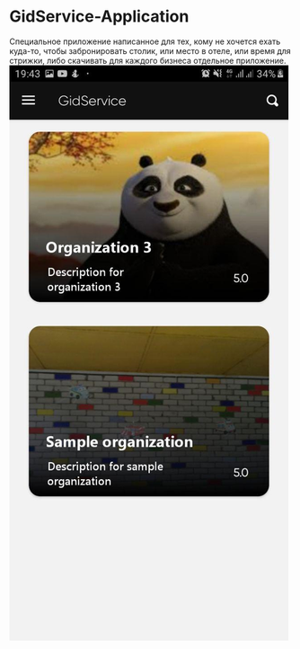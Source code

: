 # GidService-Application
 Специальное приложение написанное для тех, кому не хочется ехать куда-то, чтобы забронировать столик, или место в отеле, или время для стрижки, либо скачивать для каждого бизнеса отдельное приложение. 
![GidService_MainScreen](/screenshots/photo_2020-06-04_19-45-34.jpg)
